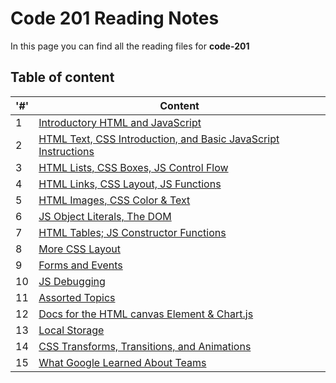 # Code 201 Reading Notes
In this page you can find all the reading files for **code-201**


## Table of content 

|'#' |  Content |
| ------------ | -------------|
| 1  | [Introductory HTML and JavaScript](class-01.md)|
| 2  | [HTML Text, CSS Introduction, and Basic JavaScript Instructions](class-02.md)|
| 3  | [HTML Lists, CSS Boxes, JS Control Flow](class-03.md) |
| 4  | [HTML Links, CSS Layout, JS Functions](class-04.md)|
| 5  | [HTML Images, CSS Color & Text](Read05.md)|
| 6  | [JS Object Literals, The DOM](Read06.md)|
| 7  | [HTML Tables; JS Constructor Functions](Read07.md)|
| 8  | [More CSS Layout](Read08.md)|
| 9  | [Forms and Events](Read09.md)|
| 10 | [JS Debugging](Read10.md)|
| 11 | [Assorted Topics](Read11.md)|
| 12 | [Docs for the HTML canvas Element & Chart.js](Read12.md)|
| 13 | [Local Storage](Read13.md)|
| 14 | [CSS Transforms, Transitions, and Animations](Read14a.md)|
| 15 | [What Google Learned About Teams](Read14b.md)|

